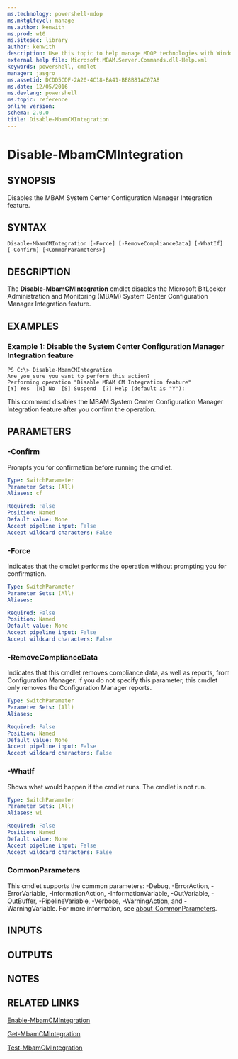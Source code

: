 ```yaml
---
ms.technology: powershell-mdop
ms.mktglfcycl: manage
ms.author: kenwith
ms.prod: w10
ms.sitesec: library
author: kenwith
description: Use this topic to help manage MDOP technologies with Windows PowerShell.
external help file: Microsoft.MBAM.Server.Commands.dll-Help.xml
keywords: powershell, cmdlet
manager: jasgro 
ms.assetid: DCDD5CDF-2A20-4C18-BA41-BE8B81AC07A8
ms.date: 12/05/2016
ms.devlang: powershell
ms.topic: reference
online version: 
schema: 2.0.0
title: Disable-MbamCMIntegration
---
```


# Disable-MbamCMIntegration

## SYNOPSIS
Disables the MBAM System Center Configuration Manager Integration feature.

## SYNTAX

```
Disable-MbamCMIntegration [-Force] [-RemoveComplianceData] [-WhatIf] [-Confirm] [<CommonParameters>]
```

## DESCRIPTION
The **Disable-MbamCMIntegration** cmdlet disables the Microsoft BitLocker Administration and Monitoring (MBAM) System Center Configuration Manager Integration feature.

## EXAMPLES

### Example 1: Disable the System Center Configuration Manager Integration feature
```
PS C:\> Disable-MbamCMIntegration
Are you sure you want to perform this action?
Performing operation "Disable MBAM CM Integration feature"
[Y] Yes  [N] No  [S] Suspend  [?] Help (default is "Y"):
```

This command disables the MBAM System Center Configuration Manager Integration feature after you confirm the operation.

## PARAMETERS

### -Confirm
Prompts you for confirmation before running the cmdlet.

```yaml
Type: SwitchParameter
Parameter Sets: (All)
Aliases: cf

Required: False
Position: Named
Default value: None
Accept pipeline input: False
Accept wildcard characters: False
```

### -Force
Indicates that the cmdlet performs the operation without prompting you for confirmation.

```yaml
Type: SwitchParameter
Parameter Sets: (All)
Aliases: 

Required: False
Position: Named
Default value: None
Accept pipeline input: False
Accept wildcard characters: False
```

### -RemoveComplianceData
Indicates that this cmdlet removes compliance data, as well as reports, from Configuration Manager.
If you do not specify this parameter, this cmdlet only removes the Configuration Manager reports.

```yaml
Type: SwitchParameter
Parameter Sets: (All)
Aliases: 

Required: False
Position: Named
Default value: None
Accept pipeline input: False
Accept wildcard characters: False
```

### -WhatIf
Shows what would happen if the cmdlet runs. The cmdlet is not run.

```yaml
Type: SwitchParameter
Parameter Sets: (All)
Aliases: wi

Required: False
Position: Named
Default value: None
Accept pipeline input: False
Accept wildcard characters: False
```

### CommonParameters
This cmdlet supports the common parameters: -Debug, -ErrorAction, -ErrorVariable, -InformationAction, -InformationVariable, -OutVariable, -OutBuffer, -PipelineVariable, -Verbose, -WarningAction, and -WarningVariable. For more information, see [about_CommonParameters](http://go.microsoft.com/fwlink/?LinkID=113216).

## INPUTS

## OUTPUTS

## NOTES

## RELATED LINKS

[Enable-MbamCMIntegration](enable-mbamcmintegration.md)

[Get-MbamCMIntegration](get-mbamcmintegration.md)

[Test-MbamCMIntegration](test-mbamcmintegration.md)


